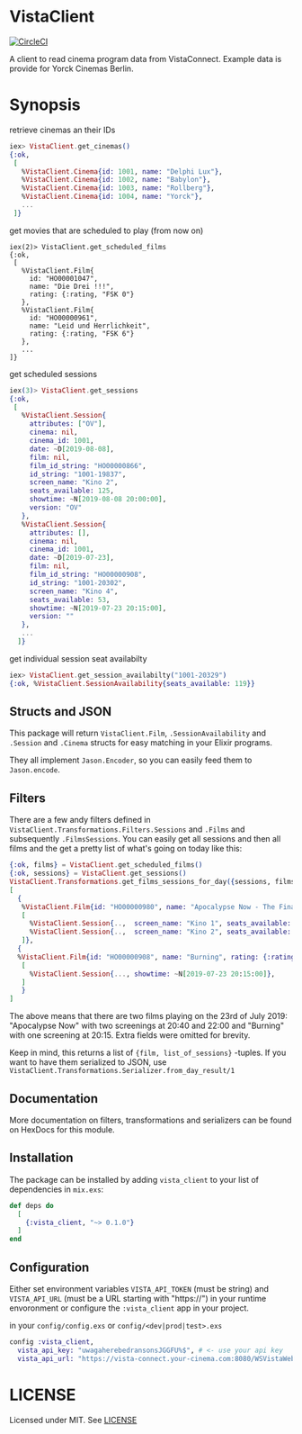 # VistaClient

[![CircleCI](https://circleci.com/gh/gutschilla/elixir-vista-client.svg?style=svg)](https://circleci.com/gh/gutschilla/elixir-vista-client)

A client to read cinema program data from VistaConnect. Example data is provide
for Yorck Cinemas Berlin.

# Synopsis

retrieve cinemas an their IDs

```elixir
iex> VistaClient.get_cinemas()
{:ok,
 [
   %VistaClient.Cinema{id: 1001, name: "Delphi Lux"},
   %VistaClient.Cinema{id: 1002, name: "Babylon"},
   %VistaClient.Cinema{id: 1003, name: "Rollberg"},
   %VistaClient.Cinema{id: 1004, name: "Yorck"},
   ...
 ]}
```

get movies that are scheduled to play (from now on)
```
iex(2)> VistaClient.get_scheduled_films
{:ok,
 [
   %VistaClient.Film{
     id: "HO00001047",
     name: "Die Drei !!!",
     rating: {:rating, "FSK 0"}
   },
   %VistaClient.Film{
     id: "HO00000961",
     name: "Leid und Herrlichkeit",
     rating: {:rating, "FSK 6"}
   },
   ...
]}
```

get scheduled sessions
```elixir
iex(3)> VistaClient.get_sessions
{:ok,
 [
   %VistaClient.Session{
     attributes: ["OV"],
     cinema: nil,
     cinema_id: 1001,
     date: ~D[2019-08-08],
     film: nil,
     film_id_string: "HO00000866",
     id_string: "1001-19837",
     screen_name: "Kino 2",
     seats_available: 125,
     showtime: ~N[2019-08-08 20:00:00],
     version: "OV"
   },
   %VistaClient.Session{
     attributes: [],
     cinema: nil,
     cinema_id: 1001,
     date: ~D[2019-07-23],
     film: nil,
     film_id_string: "HO00000908",
     id_string: "1001-20302",
     screen_name: "Kino 4",
     seats_available: 53,
     showtime: ~N[2019-07-23 20:15:00],
     version: ""
   },
   ...
  ]}
```

get individual session seat availabilty

```elixir
iex> VistaClient.get_session_availabilty("1001-20329")  
{:ok, %VistaClient.SessionAvailability{seats_available: 119}}
```

## Structs and JSON

This package will return `VistaClient.Film`, `.SessionAvailability` and
`.Session` and `.Cinema` structs for easy matching in your Elixir programs.

They all implement `Jason.Encoder`, so you can easily feed them to `Jason.encode`.

## Filters

There are a few andy filters defined in
`VistaClient.Transformations.Filters.Sessions` and `.Films` and subsequently
`.FilmsSessions`. You can easily get all sessions and then all films and the get
a pretty list of what's going on today like this:

```elixir
{:ok, films} = VistaClient.get_scheduled_films()
{:ok, sessions} = VistaClient.get_sessions()
VistaClient.Transformations.get_films_sessions_for_day({sessions, films}, 1001, ~D"2019-07-23")
[
  { 
   %VistaClient.Film{id: "HO00000980", name: "Apocalypse Now - The Final Cut (2019)", rating: {:rating, "FSK 16"}},
   [
     %VistaClient.Session{..,  screen_name: "Kino 1", seats_available: 115, showtime: ~N[2019-07-23 20:40:00], version: "OmU"},
     %VistaClient.Session{..,  screen_name: "Kino 2", seats_available: 245, showtime: ~N[2019-07-23 22:00:00], version: ""}
   ]},
  {
  %VistaClient.Film{id: "HO00000908", name: "Burning", rating: {:rating, "FSK 16"}},
   [
     %VistaClient.Session{..., showtime: ~N[2019-07-23 20:15:00]},
   ]
   }
]
```

The above means that there are two films playing on the 23rd of July 2019:
"Apocalypse Now" with two screenings at 20:40 and 22:00 and "Burning" with one
screening at 20:15. Extra fields were omitted for brevity.

Keep in mind, this returns a list of `{film, list_of_sessions}` -tuples. If you
want to have them serialized to JSON, use
`VistaClient.Transformations.Serializer.from_day_result/1`

## Documentation

More documentation on filters, transformations and serializers can be found on
HexDocs for this module.

## Installation

The package can be installed by adding `vista_client` to your list of
dependencies in `mix.exs`:

```elixir
def deps do
  [
    {:vista_client, "~> 0.1.0"}
  ]
end
```

## Configuration

Either set environment variables `VISTA_API_TOKEN` (must be string) and
`VISTA_API_URL` (must be a URL starting with "https://") in your runtime
envoronment or configure the `:vista_client` app in your project.

in your `config/config.exs` or `config/<dev|prod|test>.exs`
```elixir
config :vista_client, 
  vista_api_key: "uwagaherebedransonsJGGFU%$", # <- use your api key
  vista_api_url: "https://vista-connect.your-cinema.com:8080/WSVistaWebClient/" # <- use your URL
```

# LICENSE

Licensed under MIT. See [LICENSE](./license)
